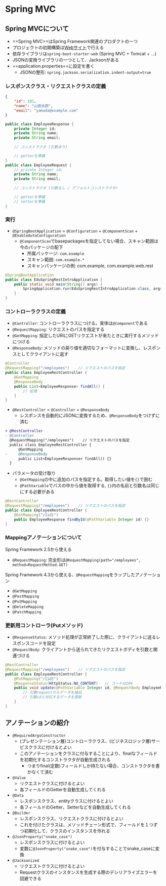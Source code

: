 # Spring MVC

## Spring MVCについて

- ==Spring MVC==はSpring Framework関連のプロダクトの一つ
- プロジェクトの初期構築は[Webサイト](https://start.spring.io)で行える
- 依存ライブラリは`spring-boot-starter-web` (Spring MVC + Tomcat + ...)
- JSONの変換ライブラリの一つとして、Jacksonがある
- ==application.properties==に設定を書く
    - JSONの整形: `spring.jackson.serialization.indent-output=true`

### レスポンスクラス・リクエストクラスの定義

```json
{
    "id": 101,
    "name": "山田太郎",
    "email": "yamada@example.com"
}
```
```java
public class EmployeeResponse {
    private Integer id;
    private String name;
    private String email;
    
    // コンストラクタ (引数あり)

    // getterを準備
}
public class EmployeeRequest {
    // private Integer id;
    private String name;
    private String email;
    
    // コンストラクタ (引数なし / デフォルトコンストラクタ)

    // getterを準備
    // setterを準備
}
```

### 実行

- `@SpringBootApplication` = `@Configuration` + `@ComponentScan` + `@EnableAutoConfiguration`
    - `@ComponentScan`でbasepackagesを指定してない場合、スキャン範囲は今のパッケージの配下
        - 所属パッケージ: `com.example`
        - スキャン範囲: `com.example.*`
        - スキャンパッケージの例: com.example, com.example.web.rest
```java
@SpringBootApplication
public class EduSpringRestIntroApplication {
    public static void main(String[] args) {
        SpringApplication.run(EduSpringRestIntroApplication.class, args)
    }
}
```

### コントローラクラスの定義

- `@Controller`: コントローラクラスにつける。実体は`@Component`である
- `@RequestMapping`: リクエストのパスを指定する
- `@GetMapping`: 指定したURIにGETリクエストが来たときに実行するメソッドにつける
- `@ResponseBody`: メソッドの戻り値を適切なフォーマットに変換し、レスポンスとしてクライアントに返す
```java
@Controller
@RequestMapping("/employees")    // リクエストのパスを指定
public class EmployeeRestController {
    @GetMapping
    @ResponseBody
    public List<EmployeeResponse> findAll() {
        // 処理
    }
}
```

- `@RestController` = `@Controller` + `@ResponseBody`
    - レスポンスを自動的にJSONに変換するため、`@ResponseBody`をつけずに済む
```diff
+ @RestController
- @Controller
  @RequestMapping("/employees")    // リクエストのパスを指定
  public class EmployeeRestController {
      @GetMapping
-     @ResponseBody
      public List<EmployeeResponse> findAll() {}
  }
```

- パラメータの受け取り
    - `@GetMapping`の中に追加のパスを指定する。取得したい値を`{}`で囲む
    - `@PathVariable`でパスの中から値を取得する, `{}`内の名前と引数名は同じにする必要がある
```java
@RestController
@RequestMapping("/employees")    // リクエストのパスを指定
public class EmployeeRestController {
    @GetMapping("/{id}")
    public EmployeeResponse findById(@PathVariable Integer id) {}
}
```

### Mappingアノテーションについて

Spring Framework 2.5から使える
- `@RequestMapping`: 完全形は`@RequestMapping(path="/employees", method=RequestMethod.GET)`

Spring Framework 4.3から使える、`@RequestMapping`をラップしたアノテーション
- `@GetMapping`
- `@PostMapping`
- `@PutMapping`
- `@DeleteMapping`
- `@PatchMapping`

### 更新用コントローラ(Putメソッド)

- `@ResponseStatus`: メソッド処理が正常終了した際に、クライアントに送るレスポンスコードを設定
- `@RequestBody`: クライアントから送られてきたリクエストボディを引数と関連づける
```java
@RestController
@RequestMapping("/employees")    // リクエストのパスを指定
public class EmployeeRestController {
    @PutMapping("/{id}")
    @ResponseStatus(HttpStatus.NO_CONTENT)   // コードは204
    public void update(@PathVariable Integer id, @RequestBody EmployeeRequest request) {
        // 引数requestからデータを抽出
        // 引数idと対応するデータを更新
    }
}
```

## アノテーションの紹介

- `@RequiredArgsConstructor`
    - (プレゼンテーション層)コントローラクラス、(ビジネスロジック層)サービスクラスに付けるとよい
    - このアノテーションをクラスに付与することにより、finalなフィールドを初期化するコンストラクタが自動生成される
        - つまりfinal(定数)フィールドしか持たない場合、コンストラクタを書かなくて済む
- `@Value`
    - リクエストクラスに付けるとよい
    - 各フィールドのGetterを自動生成してくれる
- `@Data`
    - レスポンスクラス、entityクラスに付けるとよい
    - 各フィールドのGetter、Setterなどを自動生成してくれる
- `@Builder`
    - レスポンスクラス、リクエストクラスに付けるとよい
    - これを付けたクラスは、メソッドチェーン形式で、フィールドを１つずつ初期化して、クラスのインスタンスを作れる
- `@JsonProperty("snake_case")`
    - レスポンスクラスに付けるとよい
    - 変数に`@JsonProperty("snake_case")`を付与することでsnake_caseに変換
- `@Jacksonized`
    - リクエストクラスに付けるとよい
    - Requestクラスのインスタンスを生成する際のデシリアライズエラーを回避できる
